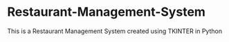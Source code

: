 # Restaurant-Management-System
This is a Restaurant Management System created using TKINTER in Python

